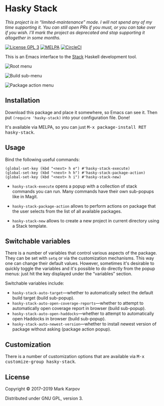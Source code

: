 # Hasky Stack

*This project is in “limited-maintenance” mode. I will not spend any of my
time supporting it. You can still open PRs if you must, or you can take over
if you wish. I'll mark the project as deprecated and stop supporting it
altogether in some months.*

[![License GPL 3](https://img.shields.io/badge/license-GPL_3-green.svg)](http://www.gnu.org/licenses/gpl-3.0.txt)
[![MELPA](https://melpa.org/packages/hasky-stack-badge.svg)](https://melpa.org/#/hasky-stack)
[![CircleCI](https://circleci.com/gh/hasky-mode/hasky-stack/tree/master.svg?style=svg)](https://circleci.com/gh/hasky-mode/hasky-stack/tree/master)

This is an Emacs interface to the [Stack](https://haskellstack.org) Haskell
development tool.

![Root menu](https://raw.githubusercontent.com/hasky-mode/hasky-stack/gh-pages/hasky-stack-root-menu.png)

![Build sub-menu](https://raw.githubusercontent.com/hasky-mode/hasky-stack/gh-pages/hasky-stack-build-menu.png)

![Package action menu](https://raw.githubusercontent.com/hasky-mode/hasky-stack/gh-pages/hasky-stack-package-action-menu.png)

## Installation

Download this package and place it somewhere, so Emacs can see it. Then put
`(require 'hasky-stack)` into your configuration file. Done!

It's available via MELPA, so you can just <kbd>M-x package-install RET
hasky-stack</kbd>.

## Usage

Bind the following useful commands:

```emacs-lisp
(global-set-key (kbd "<next> h e") #'hasky-stack-execute)
(global-set-key (kbd "<next> h h") #'hasky-stack-package-action)
(global-set-key (kbd "<next> h i") #'hasky-stack-new)
```

* `hasky-stack-execute` opens a popup with a collection of stack commands
  you can run. Many commands have their own sub-popups like in Magit.

* `hasky-stack-package-action` allows to perform actions on package that the
  user selects from the list of all available packages.

* `hasky-stack-new` allows to create a new project in current directory
  using a Stack template.

## Switchable variables

There is a number of variables that control various aspects of the package.
They can be set with `setq` or via the customization mechanisms. This way
one can change their default values. However, sometimes it's desirable to
quickly toggle the variables and it's possible to do directly from the popup
menus: just hit the key displayed under the “variables” section.

Switchable variables include:

* `hasky-stack-auto-target`—whether to automatically select the default
  build target (build sub-popup).
* `hasky-stack-auto-open-coverage-reports`—whether to attempt to
  automatically open coverage report in browser (build sub-popup).
* `hasky-stack-auto-open-haddocks`—whether to attempt to automatically open
  Haddocks in browser (build sub-popup).
* `hasky-stack-auto-newest-version`—whether to install newest version of
  package without asking (package action popup).

## Customization

There is a number of customization options that are available via <kbd>M-x
customize-group hasky-stack</kbd>.

## License

Copyright © 2017–2019 Mark Karpov

Distributed under GNU GPL, version 3.

